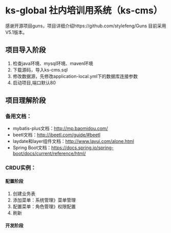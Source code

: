 
# ks-global 社内培训用系统（ks-cms）
感谢开源项目guns，项目详细介绍https://github.com/stylefeng/Guns 目前采用V5.1版本。

## 项目导入阶段
1. 检查java环境、mysql环境、maven环境
2. 下载源码，导入ks-cms.sql
3. 修改数据源，先修改application-local.yml下的数据库连接参数
4. 启动项目,端口默认80

## 项目理解阶段

### 备用文档：
* mybatis-plus文档：http://mp.baomidou.com/
* beetl文档：http://ibeetl.com/guide/#beetl
* laydate和layer组件文档：http://www.layui.com/alone.html
* Spring Boot文档：https://docs.spring.io/spring-boot/docs/current/reference/html/

### CRDU实例：
#### 配置阶段
1. 创建业务表
2. 添加菜单：系统管理》菜单管理
3. 配置菜单：角色管理》权限配置
4. 刷新

#### 开发阶段







